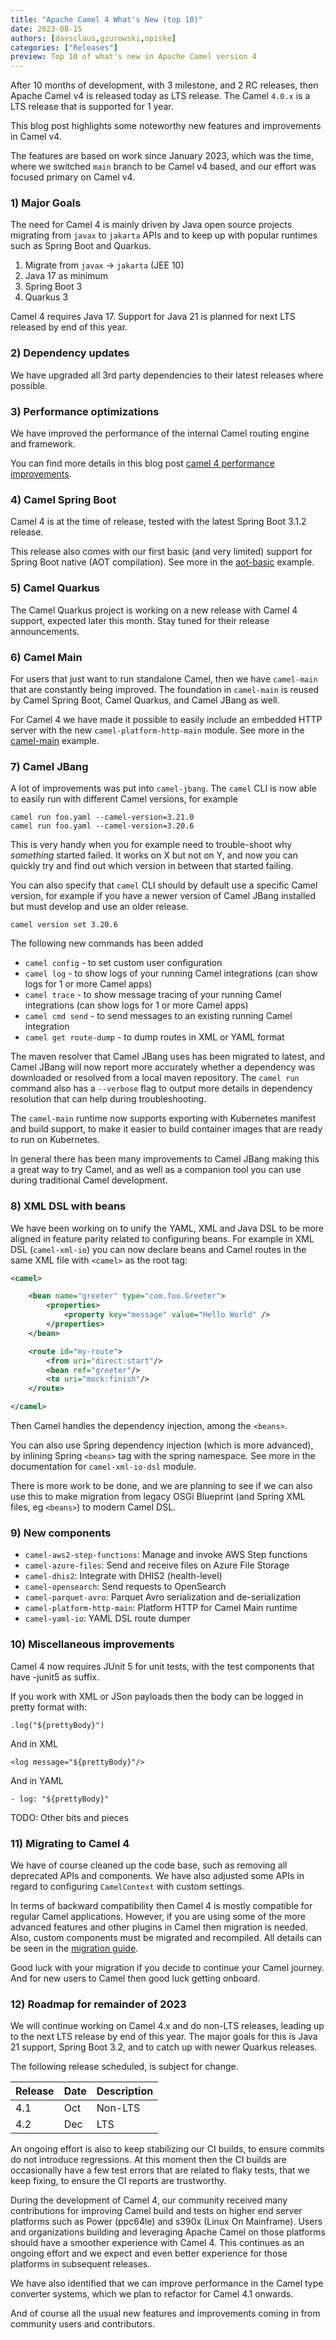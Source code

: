 ```yaml
---
title: "Apache Camel 4 What's New (top 10)"
date: 2023-08-15
authors: [davsclaus,gzurowski,opiske]
categories: ["Releases"]
preview: Top 10 of what's new in Apache Camel version 4
---
```


After 10 months of development, with 3 milestone, and 2 RC releases, then Apache Camel v4 is released
today as LTS release. The Camel `4.0.x` is a LTS release that is supported for 1 year.

This blog post highlights some noteworthy new features and improvements in Camel v4.

The features are based on work since January 2023, which was the time, where we switched `main` branch
to be Camel v4 based, and our effort was focused primary on Camel v4.

### 1) Major Goals

The need for Camel 4 is mainly driven by Java open source projects migrating from `javax` to `jakarta` APIs
and to keep up with popular runtimes such as Spring Boot and Quarkus.

1. Migrate from `javax` -> `jakarta` (JEE 10)
2. Java 17 as minimum
3. Spring Boot 3
4. Quarkus 3

Camel 4 requires Java 17. Support for Java 21 is planned for next LTS released by end of this year. 

### 2) Dependency updates

We have upgraded all 3rd party dependencies to their latest releases where possible.

### 3) Performance optimizations

We have improved the performance of the internal Camel routing engine and framework. 

You can find more details in this blog post [camel 4 performance improvements](/blog/2023/05/camel-4-performance-improvements.html).

### 4) Camel Spring Boot

Camel 4 is at the time of release, tested with the latest Spring Boot 3.1.2 release.

This release also comes with our first basic (and very limited) support for Spring Boot native (AOT compilation).
See more in the [aot-basic](https://github.com/apache/camel-spring-boot-examples/tree/main/aot-basic) example.

### 5) Camel Quarkus

The Camel Quarkus project is working on a new release with Camel 4 support, expected later this month.
Stay tuned for their release announcements.

### 6) Camel Main

For users that just want to run standalone Camel, then we have `camel-main` that are constantly being improved.
The foundation in `camel-main` is reused by Camel Spring Boot, Camel Quarkus, and Camel JBang as well.

For Camel 4 we have made it possible to easily include an embedded HTTP server with the new `camel-platform-http-main` module.
See more in the [camel-main](https://github.com/apache/camel-examples/tree/main/examples/main) example.

### 7) Camel JBang

A lot of improvements was put into `camel-jbang`. The `camel` CLI is now able to easily run with different Camel versions,
for example

    camel run foo.yaml --camel-version=3.21.0
    camel run foo.yaml --camel-version=3.20.6

This is very handy when you for example need to trouble-shoot why _something_ started failed. It works on X but not on Y,
and now you can quickly try and find out which version in between that started failing.

You can also specify that `camel` CLI should by default use a specific Camel version, for example if you have a newer version
of Camel JBang installed but must develop and use an older release.

    camel version set 3.20.6

The following new commands has been added

- `camel config` - to set custom user configuration
- `camel log` - to show logs of your running Camel integrations (can show logs for 1 or more Camel apps)
- `camel trace` - to show message tracing of your running Camel integrations (can show logs for 1 or more Camel apps)
- `camel cmd send` - to send messages to an existing running Camel integration
- `camel get route-dump` - to dump routes in XML or YAML format

The maven resolver that Camel JBang uses has been migrated to latest, and Camel JBang will now report more accurately
whether a dependency was downloaded or resolved from a local maven repository. The `camel run` command also has a `--verbose`
flag to output more details in dependency resolution that can help during troubleshooting.

The `camel-main` runtime now supports exporting with Kubernetes manifest and build support, to make it easier to build
container images that are ready to run on Kubernetes.

In general there has been many improvements to Camel JBang making this a great way to try Camel, and as well as
a companion tool you can use during traditional Camel development.

### 8) XML DSL with beans

We have been working on to unify the YAML, XML and Java DSL to be more aligned in feature parity related
to configuring beans. For example in XML DSL (`camel-xml-io`) you can now declare beans and Camel routes in
the same XML file with `<camel>` as the root tag:

```xml
<camel>

    <bean name="greeter" type="com.foo.Greeter">
        <properties>
            <property key="message" value="Hello World" />
        </properties>
    </bean>

    <route id="my-route">
        <from uri="direct:start"/>
        <bean ref="greeter"/>
        <to uri="mock:finish"/>
    </route>

</camel>
```

Then Camel handles the dependency injection, among the `<beans>`. 

You can also use Spring dependency injection (which is more advanced), by inlining Spring `<beans>` tag with the spring namespace.
See more in the documentation for `camel-xml-io-dsl` module.

There is more work to be done, and we are planning to see if we can also use this to make migration from legacy
OSGi Blueprint (and Spring XML files, eg `<beans>`) to modern Camel DSL.

### 9) New components

- `camel-aws2-step-functions`: Manage and invoke AWS Step functions
- `camel-azure-files`: Send and receive files on Azure File Storage
- `camel-dhis2`: Integrate with DHIS2 (health-level)
- `camel-opensearch`: Send requests to OpenSearch
- `camel-parquet-avro`: Parquet Avro serialization and de-serialization
- `camel-platform-http-main`: Platform HTTP for Camel Main runtime
- `camel-yaml-io`: YAML DSL route dumper

### 10) Miscellaneous improvements

Camel 4 now requires JUnit 5 for unit tests, with the test components that have -junit5 as suffix.

If you work with XML or JSon payloads then the body can be logged in pretty format with:

    .log("${prettyBody}")

And in XML

    <log message="${prettyBody}"/>

And in YAML

    - log: "${prettyBody}"


TODO: Other bits and pieces

### 11) Migrating to Camel 4

We have of course cleaned up the code base, such as removing all deprecated APIs and components. 
We have also adjusted some APIs in regard to configuring `CamelContext` with custom settings.

In terms of backward compatibility then Camel 4 is mostly compatible for regular Camel applications.
However, if you are using some of the more advanced features and other plugins in Camel then migration is needed.
Also, custom components must be migrated and recompiled.
All details can be seen in the [migration guide](/manual/camel-4-migration-guide.html).

Good luck with your migration if you decide to continue your Camel journey. And for new users to Camel then good luck getting onboard.

### 12) Roadmap for remainder of 2023

We will continue working on Camel 4.x and do non-LTS releases, leading up to the next LTS release by end of this year.
The major goals for this is Java 21 support, Spring Boot 3.2, and to catch up with newer Quarkus releases.

The following release scheduled, is subject for change.

| Release | Date | Description |
|---------|------|-------------|
| 4.1     | Oct  | Non-LTS     |
| 4.2     | Dec  | LTS         |

An ongoing effort is also to keep stabilizing our CI builds, to ensure commits do not introduce regressions.
At this moment then the CI builds are occasionally have a few test errors that are related to flaky tests, that
we keep fixing, to ensure the CI reports are trustworthy.

During the development of Camel 4, our community received many contributions for improving Camel build and tests on higher 
end server platforms such as Power (ppc64le) and s390x (Linux On Mainframe). Users and organizations building and leveraging 
Apache Camel on those platforms should have a smoother experience with Camel 4. This continues as an ongoing effort and 
we expect and even better experience for those platforms in subsequent releases.

We have also identified that we can improve performance in the Camel type converter systems, which we plan to refactor
for Camel 4.1 onwards.

And of course all the usual new features and improvements coming in from community users and contributors.
